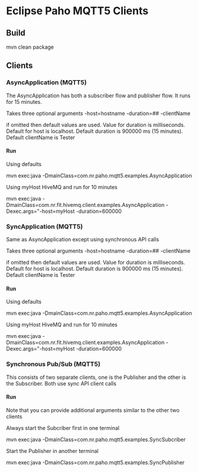 # Eclipse Paho MQTT5 Clients

## Build
mvn clean package
   
## Clients
   
### AsyncApplication (MQTT5)
   
The AsyncApplication has both a subscriber flow and publisher flow.  It runs for 15 minutes.

Takes three optional arguments
-host=hostname
-duration=##
-clientName
   
if omitted then default values are used. Value for duration is milliseconds.  Default for host is localhost.   Default duration is 900000 ms (15 minutes). Default clientName is Tester

#### Run

Using defaults  
    
mvn exec:java -DmainClass=com.nr.paho.mqtt5.examples.AsyncApplication 
   
Using myHost HiveMQ and run for 10 minutes  
   
mvn exec:java -DmainClass=com.nr.fit.hivemq.client.examples.AsyncApplication -Dexec.args="-host=myHost -duration=600000
   
   
### SyncApplication (MQTT5)
   
Same as AsyncApplication except using synchronous API calls

Takes three optional arguments
-host=hostname
-duration=##
-clientName
   
if omitted then default values are used. Value for duration is milliseconds.  Default for host is localhost.   Default duration is 900000 ms (15 minutes). Default clientName is Tester

#### Run

Using defaults  
    
mvn exec:java -DmainClass=com.nr.paho.mqtt5.examples.AsyncApplication 
   
Using myHost HiveMQ and run for 10 minutes  
   
mvn exec:java -DmainClass=com.nr.fit.hivemq.client.examples.AsyncApplication -Dexec.args="-host=myHost -duration=600000
   
   
### Synchronous Pub/Sub (MQTT5)
   
This consists of two separate clients, one is the Publisher and the other is the Subscriber.   Both use sync API client calls

#### Run
   
Note that you can provide additional arguments similar to the other two clients

Always start the Subcriber first in one terminal   
   
mvn exec:java -DmainClass=com.nr.paho.mqtt5.examples.SyncSubcriber   
    
Start the Publisher in another terminal   
   
mvn exec:java -DmainClass=com.nr.paho.mqtt5.examples.SyncPublisher  
 
   

